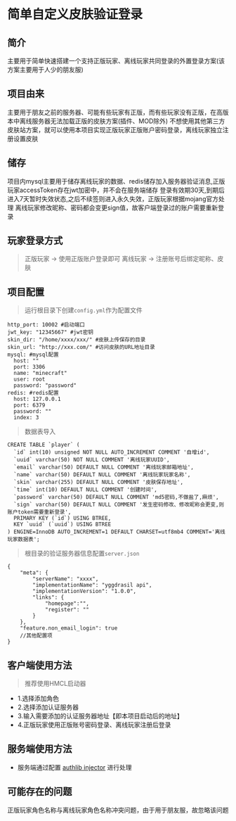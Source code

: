 # 简单自定义皮肤验证登录

## 简介
主要用于简单快速搭建一个支持正版玩家、离线玩家共同登录的外置登录方案(该方案主要用于人少的朋友服)

## 项目由来
主要用于朋友之前的服务器、可能有些玩家有正版，而有些玩家没有正版，在高版本中离线服务器无法加载正版的皮肤方案(插件、MOD除外)
不想使用其他第三方皮肤站方案，就可以使用本项目实现正版玩家正版账户密码登录，离线玩家独立注册设置皮肤

## 储存
项目内mysql主要用于储存离线玩家的数据、redis储存加入服务器验证消息,正版玩家accessToken存在jwt加密中，并不会在服务端储存
登录有效期30天,到期后进入7天暂时失效状态,之后不续签则进入永久失效，正版玩家根据mojang官方处理
离线玩家修改昵称、密码都会变更sign值，故客户端登录过的账户需要重新登录

## 玩家登录方式
> 正版玩家 -> 使用正版账户登录即可
> 离线玩家 -> 注册账号后绑定昵称、皮肤


## 项目配置
> 运行根目录下创建`config.yml`作为配置文件
```
http_port: 10002 #启动端口
jwt_key: "12345667" #jwt密钥
skin_dir: "/home/xxxx/xxx/" #皮肤上传保存的目录
skin_url: "http://xxx.com/" #访问皮肤的URL地址目录
mysql: #mysql配置
  host: ""
  port: 3306
  name: "minecraft"
  user: root
  password: "password"   
redis: #redis配置
  host: 127.0.0.1
  port: 6379
  password: ""
  index: 3

```
> 数据表导入
```
CREATE TABLE `player` (
  `id` int(10) unsigned NOT NULL AUTO_INCREMENT COMMENT '自增id',
  `uuid` varchar(50) NOT NULL COMMENT '离线玩家UUID',
  `email` varchar(50) DEFAULT NULL COMMENT '离线玩家邮箱地址',
  `name` varchar(50) DEFAULT NULL COMMENT '离线玩家玩家名称',
  `skin` varchar(255) DEFAULT NULL COMMENT '皮肤保存地址',
  `time` int(10) DEFAULT NULL COMMENT '创建时间',
  `password` varchar(50) DEFAULT NULL COMMENT 'md5密码,不做盐了,麻烦',
  `sign` varchar(50) DEFAULT NULL COMMENT '发生密码修改、修改昵称会更变,则账户token需要重新登录',
  PRIMARY KEY (`id`) USING BTREE,
  KEY `uuid` (`uuid`) USING BTREE
) ENGINE=InnoDB AUTO_INCREMENT=1 DEFAULT CHARSET=utf8mb4 COMMENT='离线玩家数据表';
```
> 根目录的验证服务器信息配置`server.json`
```
{
    "meta": {
        "serverName": "xxxx",
        "implementationName": "yggdrasil api",
        "implementationVersion": "1.0.0",
        "links": {
            "homepage":"",
            "register": ""
        }
    },
    "feature.non_email_login": true
    //其他配置项
}
```

## 客户端使用方法
> 推荐使用HMCL启动器
- 1.选择添加角色
- 2.选择添加认证服务器
- 3.输入需要添加的认证服务器地址【即本项目启动后的地址】
- 4.正版玩家使用正版账号密码登录、离线玩家注册后登录

## 服务端使用方法
- 服务端通过配置 [authlib injector](https://github.com/yushijinhun/authlib-injector/wiki/%E5%9C%A8-Minecraft-%E6%9C%8D%E5%8A%A1%E7%AB%AF%E4%BD%BF%E7%94%A8-authlib-injector) 进行处理
## 可能存在的问题
正版玩家角色名称与离线玩家角色名称冲突问题，由于用于朋友服，故忽略该问题